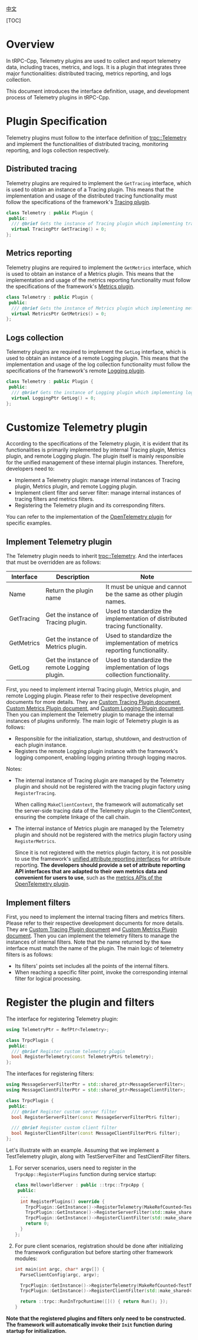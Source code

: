 [中文](../zh/custom_telemetry.md)

[TOC]

# Overview

In tRPC-Cpp, Telemetry plugins are used to collect and report telemetry data, including traces, metrics, and logs. It is a plugin that integrates three major functionalities: distributed tracing, metrics reporting, and logs collection.

This document introduces the interface definition, usage, and development process of Telemetry plugins in tRPC-Cpp.

# Plugin Specification

Telemetry plugins must follow to the interface definition of [trpc::Telemetry](../../trpc/telemetry/telemetry.h) and implement the functionalities of distributed tracing, monitoring reporting, and logs collection respectively.

## Distributed tracing

Telemetry plugins are required to implement the `GetTracing` interface, which is used to obtain an instance of a Tracing plugin. This means that the implementation and usage of the distributed tracing functionality must follow the specifications of the framework's [Tracing plugin](./custom_tracing.md).

```cpp
class Telemetry : public Plugin {
 public:
  /// @brief Gets the instance of Tracing plugin which implementing tracing capabilities
  virtual TracingPtr GetTracing() = 0;
};
```

## Metrics reporting

Telemetry plugins are required to implement the `GetMetrics` interface, which is used to obtain an instance of a Metrics plugin. This means that the implementation and usage of the metrics reporting functionality must follow the specifications of the framework's [Metrics plugin](./custom_metrics.md).

```cpp
class Telemetry : public Plugin {
 public:
  /// @brief Gets the instance of Metrics plugin which implementing metrics capabilities
  virtual MetricsPtr GetMetrics() = 0;
};
```

## Logs collection

Telemetry plugins are required to implement the `GetLog` interface, which is used to obtain an instance of a remote Logging plugin. This means that the implementation and usage of the log collection functionality must follow the specifications of the framework's remote [Logging plugin]().

```cpp
class Telemetry : public Plugin {
 public:
  /// @brief Gets the instance of Logging plugin which implementing log capabilities
  virtual LoggingPtr GetLog() = 0;
};
```

# Customize Telemetry plugin

According to the specifications of the Telemetry plugin, it is evident that its functionalities is primarily implemented by internal Tracing plugin, Metrics plugin, and remote Logging plugin. The plugin itself is mainly responsible for the unified management of these internal plugin instances. Therefore, developers need to:

* Implement a Telemetry plugin: manage internal instances of Tracing plugin, Metrics plugin, and remote Logging plugin.
* Implement client filter and server filter: manage internal instances of tracing filters and metrics filters.
* Registering the Telemetry plugin and its corresponding filters.

You can refer to the implementation of the [OpenTelemetry plugin](https://git.woa.com/trpc-cpp/open-source/cpp-telemetry-opentelemetry/) for specific examples.

## Implement Telemetry plugin

The Telemetry plugin needs to inherit [trpc::Telemetry](../../trpc/telemetry/telemetry.h). And the interfaces that must be overridden are as follows:

| Interface | Description | Note |
| ------ | ------ | ------ |
| Name | Return the plugin name | It must be unique and cannot be the same as other plugin names. |
| GetTracing | Get the instance of Tracing plugin. | Used to standardize the implementation of distributed tracing functionality. |
| GetMetrics | Get the instance of Metrics plugin. | Used to standardize the implementation of metrics reporting functionality. |
| GetLog | Get the instance of remote Logging plugin. | Used to standardize the implementation of logs collection functionality. |

First, you need to implement internal Tracing plugin, Metrics plugin, and remote Logging plugin. Please refer to their respective development documents for more details. They are [Custom Tracing Plugin document](./custom_tracing.md), [Custom Metrics Plugin document](./custom_metrics.md), and [Custom Logging Plugin document](). Then you can implement the Telemetry plugin to manage the internal instances of plugins uniformly. The main logic of Telemetry plugin is as follows:

* Responsible for the initialization, startup, shutdown, and destruction of each plugin instance.
* Registers the remote Logging plugin instance with the framework's logging component, enabling logging printing through logging macros.

Notes:

* The internal instance of Tracing plugin are managed by the Telemetry plugin and should not be registered with the tracing plugin factory using `RegisterTracing`.

    When calling `MakeClientContext`, the framework will automatically set the server-side tracing data of the Telemetry plugin to the ClientContext, ensuring the complete linkage of the call chain.

* The internal instance of Metrics plugin are managed by the Telemetry plugin and should not be registered with the metrics plugin factory using `RegisterMetrics`.

    Since it is not registered with the metrics plugin factory, it is not possible to use the framework's [unified attribute reporting interfaces](../../trpc/metrics/trpc_metrics_report.h) for attribute reporting. **The developers should provide a set of attribute reporting API interfaces that are adapted to their own metrics data and convenient for users to use**, such as the [metrics APIs of the OpenTelemetry plugin](https://git.woa.com/trpc-cpp/open-source/cpp-telemetry-opentelemetry/blob/master/trpc/telemetry/opentelemetry/metrics/opentelemetry_metrics_api.h).

## Implement filters

First, you need to implement the internal tracing filters and metrics filters. Please refer to their respective development documents for more details. They are [Custom Tracing Plugin document](./custom_tracing.md) and [Custom Metrics Plugin document](./custom_metrics.md). Then you can implement the telemetry filters to manage the instances of internal filters. Note that the name returned by the `Name` interface must match the name of the plugin. The main logic of telemetry filters is as follows:

* Its filters' points set includes all the points of the internal filters.
* When reaching a specific filter point, invoke the corresponding internal filter for logical processing.

# Register the plugin and filters

The interface for registering Telemetry plugin:
```cpp
using TelemetryPtr = RefPtr<Telemetry>;

class TrpcPlugin {
 public:
  /// @brief Register custom telemetry plugin
  bool RegisterTelemetry(const TelemetryPtr& telemetry);
};
```

The interfaces for registering filters:
```cpp
using MessageServerFilterPtr = std::shared_ptr<MessageServerFilter>;
using MessageClientFilterPtr = std::shared_ptr<MessageClientFilter>;

class TrpcPlugin {
 public:
  /// @brief Register custom server filter
  bool RegisterServerFilter(const MessageServerFilterPtr& filter);

  /// @brief Register custom client filter
  bool RegisterClientFilter(const MessageClientFilterPtr& filter);
};
```

Let's illustrate with an example. Assuming that we implement a TestTelemetry plugin, along with TestServerFilter and TestClientFilter filters.

1. For server scenarios, users need to register in the `TrpcApp::RegisterPlugins` function during service startup:
    ```cpp
    class HelloworldServer : public ::trpc::TrpcApp {
     public:
      ...
      int RegisterPlugins() override {
        TrpcPlugin::GetInstance()->RegisterTelemetry(MakeRefCounted<TestTelemetry>());
        TrpcPlugin::GetInstance()->RegisterServerFilter(std::make_shared<TestServerFilter>());
        TrpcPlugin::GetInstance()->RegisterClientFilter(std::make_shared<TestClientFilter>());
        return 0;
      }
    };
    ```

2. For pure client scenarios, registration should be done after initializing the framework configuration but before starting other framework modules:
    ```cpp
    int main(int argc, char* argv[]) {
      ParseClientConfig(argc, argv);

      TrpcPlugin::GetInstance()->RegisterTelemetry(MakeRefCounted<TestTelemetry>());
      TrpcPlugin::GetInstance()->RegisterClientFilter(std::make_shared<TestClientFilter>());

      return ::trpc::RunInTrpcRuntime([]() { return Run(); });
    }
    ```

**Note that the registered plugins and filters only need to be constructed. The framework will automatically invoke their `Init` function during startup for initialization.**
